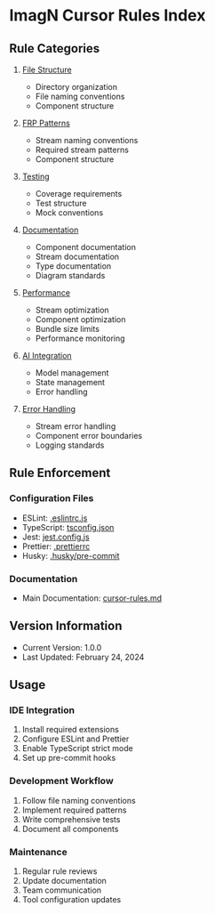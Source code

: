 # ImagN Cursor Rules Index

## Rule Categories

1. [File Structure](./file-structure.md)
   - Directory organization
   - File naming conventions
   - Component structure

2. [FRP Patterns](./frp-patterns.md)
   - Stream naming conventions
   - Required stream patterns
   - Component structure

3. [Testing](./testing.md)
   - Coverage requirements
   - Test structure
   - Mock conventions

4. [Documentation](./documentation.md)
   - Component documentation
   - Stream documentation
   - Type documentation
   - Diagram standards

5. [Performance](./performance.md)
   - Stream optimization
   - Component optimization
   - Bundle size limits
   - Performance monitoring

6. [AI Integration](./ai-integration.md)
   - Model management
   - State management
   - Error handling

7. [Error Handling](./error-handling.md)
   - Stream error handling
   - Component error boundaries
   - Logging standards

## Rule Enforcement

### Configuration Files
- ESLint: [.eslintrc.js](../../.eslintrc.js)
- TypeScript: [tsconfig.json](../../tsconfig.json)
- Jest: [jest.config.js](../../jest.config.js)
- Prettier: [.prettierrc](../../.prettierrc)
- Husky: [.husky/pre-commit](../../.husky/pre-commit)

### Documentation
- Main Documentation: [cursor-rules.md](../../context/cursor-rules.md)

## Version Information
- Current Version: 1.0.0
- Last Updated: February 24, 2024

## Usage

### IDE Integration
1. Install required extensions
2. Configure ESLint and Prettier
3. Enable TypeScript strict mode
4. Set up pre-commit hooks

### Development Workflow
1. Follow file naming conventions
2. Implement required patterns
3. Write comprehensive tests
4. Document all components

### Maintenance
1. Regular rule reviews
2. Update documentation
3. Team communication
4. Tool configuration updates 